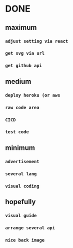# DONE

## maximum

### `adjust setting via react`

### `get svg via url`

### `get github api`

## medium

### `deploy heroku (or aws`

### `raw code area`

### `CICD`

### `test code`

## minimum

### `advertisement`

### `several lang`

### `visual coding`

## hopefully

### `visual guide`

### `arrange several api`

### `nice back image`